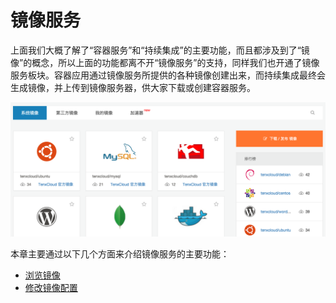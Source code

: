 # 镜像服务
上面我们大概了解了“容器服务”和“持续集成”的主要功能，而且都涉及到了“镜像”的概念，所以上面的功能都离不开“镜像服务”的支持，同样我们也开通了镜像服务板块。容器应用通过镜像服务所提供的各种镜像创建出来，而持续集成最终会生成镜像，并上传到镜像服务器，供大家下载或创建容器服务。

![ci](/images/registry/main.png)

本章主要通过以下几个方面来介绍镜像服务的主要功能：
   * [浏览镜像](browse-images.md)
   * [修改镜像配置](config-image.md)

